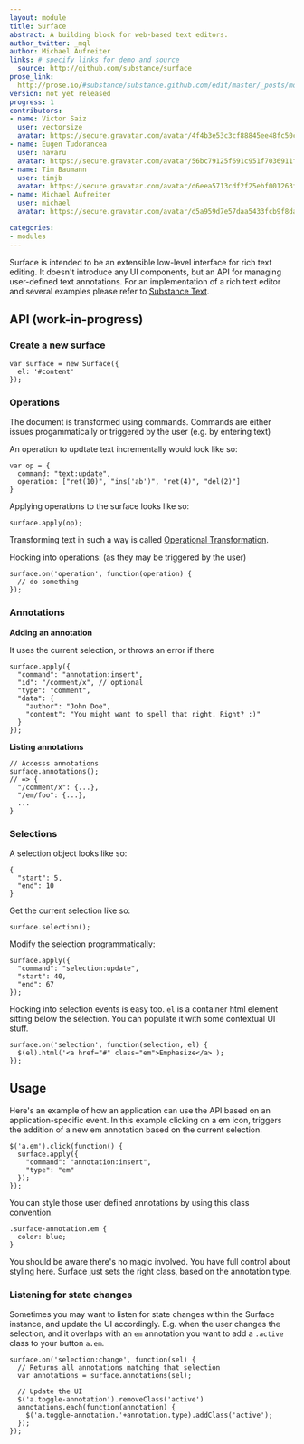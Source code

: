 ```yaml
---
layout: module
title: Surface
abstract: A building block for web-based text editors.
author_twitter: _mql
author: Michael Aufreiter
links: # specify links for demo and source
  source: http://github.com/substance/surface
prose_link:
  http://prose.io/#substance/substance.github.com/edit/master/_posts/modules/0100-01-02-surface.md
version: not yet released
progress: 1
contributors:
- name: Victor Saiz
  user: vectorsize
  avatar: https://secure.gravatar.com/avatar/4f4b3e53c3cf88845ee48fc50ccf3593?d=https://a248.e.akamai.net/assets.github.com%2Fimages%2Fgravatars%2Fgravatar-140.png
- name: Eugen Tudorancea
  user: navaru
  avatar: https://secure.gravatar.com/avatar/56bc79125f691c951f7036911f2c24d8?d=https://a248.e.akamai.net/assets.github.com%2Fimages%2Fgravatars%2Fgravatar-140.png
- name: Tim Baumann
  user: timjb
  avatar: https://secure.gravatar.com/avatar/d6eea5713cdf2f25ebf001263fbaa9f4?d=https://a248.e.akamai.net/assets.github.com%2Fimages%2Fgravatars%2Fgravatar-140.png
- name: Michael Aufreiter
  user: michael
  avatar: https://secure.gravatar.com/avatar/d5a959d7e57daa5433fcb9f8da40be4b?d=https://a248.e.akamai.net/assets.github.com%2Fimages%2Fgravatars%2Fgravatar-140.png

categories:
- modules
---
```


Surface is intended to be an extensible low-level interface for rich text editing. It doesn't introduce any UI components, but an API for managing user-defined text annotations. For an implementation of a rich text editor and several examples please refer to [Substance Text](https://github.com/substance/text).

## API (work-in-progress)

### Create a new surface


    var surface = new Surface({
      el: '#content'
    });


### Operations

The document is transformed using commands. Commands are either issues progammatically or triggered by the user (e.g. by entering text)

An operation to updtate text incrementally would look like so:


    var op = {
      command: "text:update",
      operation: ["ret(10)", "ins('ab')", "ret(4)", "del(2)"]
    }

Applying operations to the surface looks like so:

    surface.apply(op);


Transforming text in such a way is called [Operational Transformation](http://javascript-operational-transformation.readthedocs.org/en/latest/ot-for-javascript.html#getting-started).

Hooking into operations: (as they may be triggered by the user)


    surface.on('operation', function(operation) {
      // do something
    });


### Annotations

**Adding an annotation**

It uses the current selection, or throws an error if there


    surface.apply({
      "command": "annotation:insert",
      "id": "/comment/x", // optional
      "type": "comment",
      "data": {
        "author": "John Doe",
        "content": "You might want to spell that right. Right? :)"
      }
    });


**Listing annotations**

    // Accesss annotations
    surface.annotations(); 
    // => {
      "/comment/x": {...},
      "/em/foo": {...},
      ...
    }


### Selections

A selection object looks like so:


    {
      "start": 5,
      "end": 10
    }


Get the current selection like so:


    surface.selection();


Modify the selection programmatically:

    surface.apply({
      "command": "selection:update",
      "start": 40,
      "end": 67
    });


Hooking into selection events is easy too. `el` is a container html element sitting below the selection. You can populate it with some contextual UI stuff.


    surface.on('selection', function(selection, el) {
      $(el).html('<a href="#" class="em">Emphasize</a>');
    });



## Usage

Here's an example of how an application can use the API based on an application-specific event. In this example clicking on a em icon, triggers the addition of a new em annotation based on the current selection. 


    $('a.em').click(function() {
      surface.apply({
    	"command": "annotation:insert",
        "type": "em"
      });
    });


You can style those user defined annotations by using this class convention. 


    .surface-annotation.em {
      color: blue;
    }

You should be aware there's no magic involved. You have full control about styling here. Surface just sets the right class, based on the annotation type.

### Listening for state changes

Sometimes you may want to listen for state changes within the Surface instance, and update the UI accordingly. E.g. when the user changes the selection, and it overlaps with an `em` annotation you want to add a `.active` class to your button `a.em`.


    surface.on('selection:change', function(sel) {
      // Returns all annotations matching that selection
      var annotations = surface.annotations(sel);

      // Update the UI
      $('a.toggle-annotation').removeClass('active')
      annotations.each(function(annotation) {
        $('a.toggle-annotation.'+annotation.type).addClass('active');
      });
    });